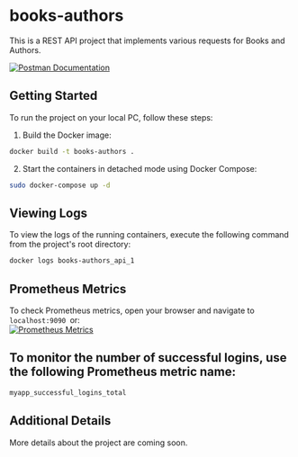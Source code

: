 # books-authors

This is a REST API project that implements various requests for Books and Authors.

[![Postman Documentation](https://img.shields.io/badge/Postman-Documentation-orange)](https://documenter.getpostman.com/view/28855987/2s9YC7Sr2q)

## Getting Started

To run the project on your local PC, follow these steps:

1. Build the Docker image: <br>
```bash
docker build -t books-authors .   
```
2. Start the containers in detached mode using Docker Compose: <br>
```bash
sudo docker-compose up -d
```

## Viewing Logs

To view the logs of the running containers, execute the following command from the project's root directory: <br>

```bash
docker logs books-authors_api_1
```

## Prometheus Metrics
To check Prometheus metrics, open your browser and navigate to ```localhost:9090 ```or: <br>
[![Prometheus Metrics](https://img.shields.io/badge/Prometheus-Metrics-blue)](http://localhost:9090/graph?g0.expr=&g0.tab=1&g0.stacked=0&g0.show_exemplars=0&g0.range_input=1h)

## To monitor the number of successful logins, use the following Prometheus metric name: <br>

```bash
myapp_successful_logins_total
```

## Additional Details
More details about the project are coming soon.
